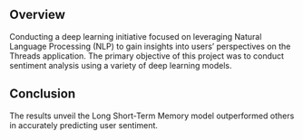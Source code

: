## Overview
Conducting a deep learning initiative focused on leveraging Natural Language Processing (NLP) to gain insights into users’ perspectives on the Threads application. The primary objective of this project was to conduct sentiment analysis using a variety of deep learning models.

## Conclusion
The results unveil the Long Short-Term Memory model outperformed others in accurately predicting user sentiment.
